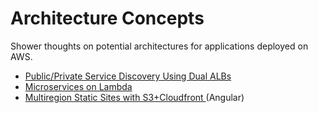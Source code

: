 # Architecture Concepts
Shower thoughts on potential architectures for applications deployed on AWS.

- [Public/Private Service Discovery Using Dual ALBs](./dual_alb_service_discovery.md)
- [Microservices on Lambda](./microservices_lambda.md)
- [Multiregion Static Sites with S3+Cloudfront ](./multiregion_static_site.md) (Angular)
